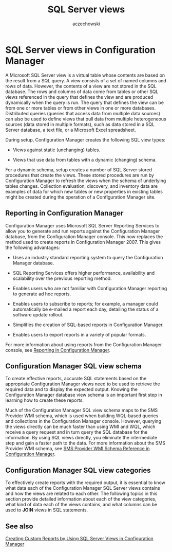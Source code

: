 ﻿---
title: SQL Server views
titleSuffix: Configuration Manager
description: A Microsoft SQL Server view is a virtual table whose contents are based on the result from a SQL query.
ms.date: 04/30/2019
ms.prod: configuration-manager
ms.technology: configmgr-other #app client compliance hybrid osd protect sum
ms.topic: conceptual
ms.collection: M365-identity-device-management
ms:assetid: a1924bed-b5fc-49a8-80ee-30b4e96defaa
author: aczechowski
ms.author: aaroncz
manager: dougeby
---

# SQL Server views in Configuration Manager

A Microsoft SQL Server view is a virtual table whose contents are based on the result from a SQL query. A view consists of a set of named columns and rows of data. However, the contents of a view are not stored in the SQL database. The rows and columns of data come from tables or other SQL views referenced in the query that defines the view and are produced dynamically when the query is run. The query that defines the view can be from one or more tables or from other views in one or more databases. Distributed queries (queries that access data from multiple data sources) can also be used to define views that pull data from multiple heterogeneous sources (data stored in multiple formats), such as data stored in a SQL Server database, a text file, or a Microsoft Excel spreadsheet.

During setup, Configuration Manager creates the following SQL view types:

- Views against static (unchanging) tables.

- Views that use data from tables with a dynamic (changing) schema.

For a dynamic schema, setup creates a number of SQL Server stored procedures that create the views. These stored procedures are run by Configuration Manager to refresh the views when the schema of underlying tables changes. Collection evaluation, discovery, and inventory data are examples of data for which new tables or new properties in existing tables might be created during the operation of a Configuration Manager site.

## Reporting in Configuration Manager

Configuration Manager uses Microsoft SQL Server Reporting Services to allow you to generate and run reports against the Configuration Manager database, from the Configuration Manager console. This now replaces the method used to create reports in Configuration Manager 2007. This gives the following advantages:

- Uses an industry standard reporting system to query the Configuration Manager database.

- SQL Reporting Services offers higher performance, availability and scalability over the previous reporting method.

- Enables users who are not familiar with Configuration Manager reporting to generate ad hoc reports.

- Enables users to subscribe to reports; for example, a manager could automatically be e-mailed a report each day, detailing the status of a software update rollout.

- Simplifies the creation of SQL-based reports in Configuration Manager.

- Enables users to export reports in a variety of popular formats.

For more information about using reports from the Configuration Manager console, see [Reporting in Configuration Manager](/sccm/core/servers/manage/reporting).

## Configuration Manager SQL view schema

To create effective reports, accurate SQL statements based on the appropriate Configuration Manager views need to be used to retrieve the required data and to display the expected output. Knowing the Configuration Manager database view schema is an important first step in learning how to create these reports.

Much of the Configuration Manager SQL view schema maps to the SMS Provider WMI schema, which is used when building WQL-based queries and collections in the Configuration Manager console. However, querying the views directly can be much faster than using WMI and WQL, which receive a query request and in turn query the SQL database for the information. By using SQL views directly, you eliminate the intermediate step and gain a faster path to the data. For more information about the SMS Provider WMI schema, see [SMS Provider WMI Schema Reference in Configuration Manager](sms-provider-wmi-schema-reference-configuration-manager.md).

## Configuration Manager SQL view categories

To effectively create reports with the required output, it is essential to know what data each of the Configuration Manager SQL Server views contains and how the views are related to each other. The following topics in this section provide detailed information about each of the view categories, what kind of data each of the views contains, and what columns can be used to **JOIN** views in SQL statements.

## See also

[Creating Custom Reports by Using SQL Server Views in Configuration Manager](creating-custom-reports-using-sql-server-views.md)  
